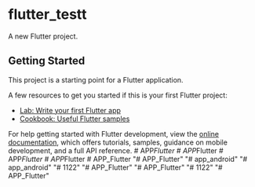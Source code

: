 # flutter_testt

A new Flutter project.

## Getting Started

This project is a starting point for a Flutter application.

A few resources to get you started if this is your first Flutter project:

- [Lab: Write your first Flutter app](https://docs.flutter.dev/get-started/codelab)
- [Cookbook: Useful Flutter samples](https://docs.flutter.dev/cookbook)

For help getting started with Flutter development, view the
[online documentation](https://docs.flutter.dev/), which offers tutorials,
samples, guidance on mobile development, and a full API reference.
#   A P P _ F l u t t e r  
 #   A P P _ F l u t t e r  
 #   A P P _ F l u t t e r  
 #   A P P _ F l u t t e r  
 #   A P P _ F l u t t e r  
 "# APP_Flutter" 
"# app_android" 
"# app_android" 
"# 1122" 
"# APP_Flutter" 
"# APP_Flutter" 
"# 1122" 
"# APP_Flutter" 
